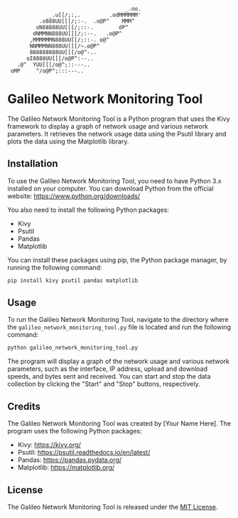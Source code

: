                                          _.oo.
                 _.u[[/;:,.         .odMMMMMM'
              .o888UU[[[/;:-.  .o@P^    MMM^
             oN88888UU[[[/;::-.        dP^
            dNMMNN888UU[[[/;:--.   .o@P^
           ,MMMMMMN888UU[[/;::-. o@^
           NNMMMNN888UU[[[/~.o@P^
           888888888UU[[[/o@^-..
          oI8888UU[[[/o@P^:--..
       .@^  YUU[[[/o@^;::---..
     oMP     ^/o@P^;:::---..

# Galileo Network Monitoring Tool

The Galileo Network Monitoring Tool is a Python program that uses the Kivy framework to display a graph of network usage and various network parameters. It retrieves the network usage data using the Psutil library and plots the data using the Matplotlib library.

## Installation

To use the Galileo Network Monitoring Tool, you need to have Python 3.x installed on your computer. You can download Python from the official website: https://www.python.org/downloads/

You also need to install the following Python packages:

- Kivy
- Psutil
- Pandas
- Matplotlib

You can install these packages using pip, the Python package manager, by running the following command:

```bash
pip install kivy psutil pandas matplotlib
```

## Usage

To run the Galileo Network Monitoring Tool, navigate to the directory where the `galileo_network_monitoring_tool.py` file is located and run the following command:

```bash
python galileo_network_monitoring_tool.py
```

The program will display a graph of the network usage and various network parameters, such as the interface, IP address, upload and download speeds, and bytes sent and received. You can start and stop the data collection by clicking the "Start" and "Stop" buttons, respectively.

## Credits

The Galileo Network Monitoring Tool was created by [Your Name Here]. The program uses the following Python packages:

- Kivy: https://kivy.org/
- Psutil: https://psutil.readthedocs.io/en/latest/
- Pandas: https://pandas.pydata.org/
- Matplotlib: https://matplotlib.org/

## License

The Galileo Network Monitoring Tool is released under the [MIT License](https://opensource.org/licenses/MIT).
